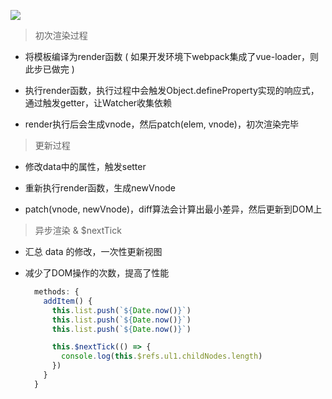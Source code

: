 ![](https://s1.ax1x.com/2020/05/05/Yi6ZxH.png)

> 初次渲染过程

- 将模板编译为render函数 ( 如果开发环境下webpack集成了vue-loader，则此步已做完 )

- 执行render函数，执行过程中会触发Object.defineProperty实现的响应式，通过触发getter，让Watcher收集依赖

- render执行后会生成vnode，然后patch(elem, vnode)，初次渲染完毕

> 更新过程

- 修改data中的属性，触发setter

- 重新执行render函数，生成newVnode

- patch(vnode, newVnode)，diff算法会计算出最小差异，然后更新到DOM上

> 异步渲染 & $nextTick

- 汇总 data 的修改，一次性更新视图

- 减少了DOM操作的次数，提高了性能

  ```js
    methods: {
      addItem() {
        this.list.push(`${Date.now()}`)
        this.list.push(`${Date.now()}`)
        this.list.push(`${Date.now()}`)

        this.$nextTick(() => {
          console.log(this.$refs.ul1.childNodes.length)
        })
      }
    }
  ```
